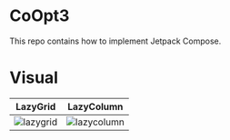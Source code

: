 # CoOpt3
This repo contains how to implement Jetpack Compose.

# Visual
| LazyGrid | LazyColumn |
|---------------------|---------------------|
| ![lazygrid](https://github.com/DevSamLee/CoOpt3/assets/96956309/a17cee52-d090-4398-8871-13f11efced55) | ![lazycolumn](https://github.com/DevSamLee/CoOpt3/assets/96956309/e57f9a86-7864-474e-8750-8e92524abda4) |


